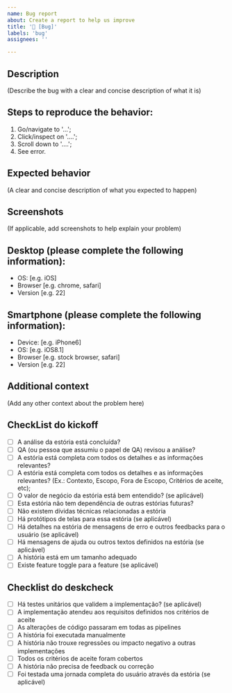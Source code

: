 ```yaml
---
name: Bug report
about: Create a report to help us improve
title: '🐛 [Bug]'
labels: 'bug'
assignees: ''

---
```


## Description

(Describe the bug with a clear and concise description of what it is)

## Steps to reproduce the behavior:

1. Go/navigate to '...';
2. Click/inspect on '....';
3. Scroll down to '....';
4. See error.

## Expected behavior

(A clear and concise description of what you expected to happen)

## Screenshots

(If applicable, add screenshots to help explain your problem)

## Desktop (please complete the following information):
 - OS: [e.g. iOS]
 - Browser [e.g. chrome, safari]
 - Version [e.g. 22]

## Smartphone (please complete the following information):
 - Device: [e.g. iPhone6]
 - OS: [e.g. iOS8.1]
 - Browser [e.g. stock browser, safari]
 - Version [e.g. 22]

## Additional context

(Add any other context about the problem here)

## CheckList do kickoff

- [ ] A análise da estória está concluída?
- [ ] QA (ou pessoa que assumiu o papel de QA) revisou a análise?
- [ ] A estória está completa com todos os detalhes e as informações relevantes?
- [ ] A estória está completa com todos os detalhes e as informações relevantes?
  (Ex.: Contexto, Escopo, Fora de Escopo, Critérios de aceite, etc);
- [ ] O valor de negócio da estória está bem entendido? (se aplicável)
- [ ] Esta estória não tem dependência de outras estórias futuras?
- [ ] Não existem dívidas técnicas relacionadas a estória
- [ ] Há protótipos de telas para essa estória (se aplicável)
- [ ] Há detalhes na estória de mensagens de erro e outros feedbacks para o usuário (se aplicável)
- [ ] Há mensagens de ajuda ou outros textos definidos na estória (se aplicável)
- [ ] A história está em um tamanho adequado
- [ ] Existe feature toggle para a feature (se aplicável)

## Checklist do deskcheck

- [ ] Há testes unitários que validem a implementação? (se aplicável)
- [ ] A implementação atendeu aos requisitos definidos nos critérios de aceite
- [ ] As alterações de código passaram em todas as pipelines
- [ ] A história foi executada manualmente
- [ ] A história não trouxe regressões ou impacto negativo a outras implementações
- [ ] Todos os critérios de aceite foram cobertos
- [ ] A história não precisa de feedback ou correção
- [ ] Foi testada uma jornada completa do usuário através da estória (se aplicável)
